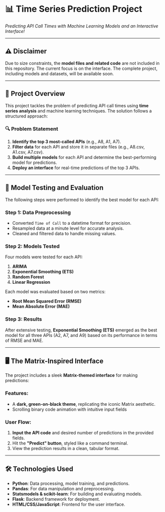 # 📊 **Time Series Prediction Project**  
*Predicting API Call Times with Machine Learning Models and an Interactive Interface!*  

---

## ⚠️ **Disclaimer**  
Due to size constraints, the **model files and related code** are not included in this repository. The current focus is on the interface. The complete project, including models and datasets, will be available soon.  

---

## 🧠 **Project Overview**  
This project tackles the problem of predicting API call times using **time series analysis** and machine learning techniques. The solution follows a structured approach:  

### 🔍 **Problem Statement**  
1. **Identify the top 3 most-called APIs** (e.g., A8, A1, A7).  
2. **Filter data** for each API and store it in separate files (e.g., A8.csv, A1.csv, A7.csv).  
3. **Build multiple models** for each API and determine the best-performing model for predictions.  
4. **Deploy an interface** for real-time predictions of the top 3 APIs.  

---

## 🧪 **Model Testing and Evaluation**  
The following steps were performed to identify the best model for each API:  

### Step 1: Data Preprocessing  
- Converted `Time of Call` to a datetime format for precision.  
- Resampled data at a minute level for accurate analysis.  
- Cleaned and filtered data to handle missing values.  

### Step 2: Models Tested  
Four models were tested for each API:  
1. **ARIMA**  
2. **Exponential Smoothing (ETS)**  
3. **Random Forest**  
4. **Linear Regression**  

Each model was evaluated based on two metrics:  
- **Root Mean Squared Error (RMSE)**  
- **Mean Absolute Error (MAE)**  

### Step 3: Results  
After extensive testing, **Exponential Smoothing (ETS)** emerged as the best model for all three APIs (A2, A7, and A9) based on its performance in terms of RMSE and MAE.  

---

## 🖥️ **The Matrix-Inspired Interface**  
The project includes a sleek **Matrix-themed interface** for making predictions:  

### **Features**:  
- A **dark, green-on-black theme**, replicating the iconic Matrix aesthetic.  
- Scrolling binary code animation with intuitive input fields 

### **User Flow**:  
1. **Input the API code** and desired number of predictions in the provided fields.  
2. Hit the **"Predict" button**, styled like a command terminal.  
3. View the prediction results in a clean, tabular format.

   
---

## 🛠️ **Technologies Used**  
- **Python**: Data processing, model training, and predictions.  
- **Pandas**: For data manipulation and preprocessing.  
- **Statsmodels & scikit-learn**: For building and evaluating models.  
- **Flask**: Backend framework for deployment.  
- **HTML/CSS/JavaScript**: Frontend for the user interface.

